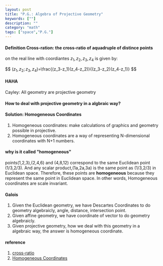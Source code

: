 ```yaml
---
layout: post
title: "P.G.: Algebra of Projective Geometry"
keywords: [""]
description: ""
category: "math"
tags: ["space","P.G."]
---
```



#### Definition Cross-ration: the cross-ratio of aquadruple of distince points
on the real line with coordiantes $z_1,z_2,z_3,z_4$ is given by:

$$ ($z_1,z_2;z_3,z_4$)=\frac{(z_3-z_1)(z_4-z_2)}{(z_3-z_2)(z_4-z_1)} $$

#### HAHA
Cayley: All geometry are projective geometry



#### How to deal with projective geometry in a algbraic way?

#### Solution: Homogeneous Coordinates
1. Homogeneous coordinates: make calculations of graphics and geometry possible
   in projective.
2. Homogeneous coordinates are a way of representing N-dimensional coordinates
   with N+1 numbers.

#### why is it called "homogeneous"
points(1,2,3),(2,4,6) and (4,8,12) correspond to the same Euclidean point
(1/3,2/3). And any scalar product,(1a,2a,3a) is the same point as (1/3,2/3) in
Euclidean space. Therefore, these points are **homogeneous** because they
represent the same point in Euclidean space. In other words, Homogeneous
coordinates are scale invariant.


#### Galois
1. Given the Euclidean geometry, we have Descartes Coordinates to do geometry
   algebraicly, angle, distance, intersection point. 
2. Given affine geometry, we have coordinate of vector to do geometry
   algebraicly.
3. Given projective geometry, how we deal with this geometry in a algebraic way,
   the answer is homogeneous coordinate.

#### reference
1. [cross-ratio](https://en.wikipedia.org/wiki/Cross-ratio)
2. [Homogeneous Coordinates](http://www.songho.ca/math/homogeneous/homogeneous.html)

